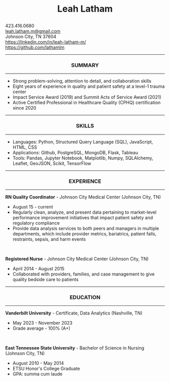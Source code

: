 # <p align="center">Leah Latham <br>
423.416.0680 <br>
leah.latham.m@gmail.com <br>
Johnson City, TN 37604 <br>
https://linkedin.com/in/leah-latham-m/ <br>
https://github.com/lathamlm</p>

_______________________________________________________________

### <p align="center">SUMMARY</p>
_______________________________________________________________

* Strong problem-solving, attention to detail, and collaboration skills
* Eight years of experience in quality and patient safety at a level-1 trauma center
* Impact Service Award (2019) and Summit Acts of Service Award (2021)
* Active Certified Professional in Healthcare Quality (CPHQ) certification since 2020

_______________________________________________________________

### <p align="center">SKILLS</p>
_______________________________________________________________

* Languages: Python, Structured Query Language (SQL), JavaScript, HTML, CSS
* Applications: Github, PostgreSQL, MongoDB, Flask, Tableau
* Tools: Pandas, Jupyter Notebook, Matplotlib, Numpy, SQLAlchemy, Leaflet, GeoJSON, Scikit, TensorFlow

_______________________________________________________________

### <p align="center">EXPERIENCE</p>
_______________________________________________________________

**RN Quality Coordinator** - Johnson City Medical Center (Johnson City, TN)
* August 15 - current
* Regularly clean, analyze, and present data pertaining to market-level performance improvement initiatives that impact patient safety and regulatory compliance
* Provide data analysis services to both peers and managers in multiple departments, which include provider metrics, bariatrics, patient falls, restraints, sepsis, and harm events
<br>

**Registered Nurse** - Johnson City Medical Center (Johnson City, TN)
* April 2014 - August 2015
* Collaborated with providers, families, and case management to give quality bedside care to patients

_______________________________________________________________

### <p align="center">EDUCATION</p>
_______________________________________________________________

**Vanderbilt University** - Certificate, Data Analytics (Nashville, TN)
* May 2023 - November 2023
* Grade average - 100% (A+)
<br>

**East Tennessee State University** - Bachelor of Science in Nursing (Johnson City, TN)
* August 2010 - May 2014
* ETSU Honor's College Graduate
* GPA: summa cum laude